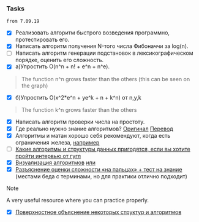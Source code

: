 ### Tasks

```
from 7.09.19
```
- [x] Реализовать алгоритм быстрого возведения программно, протестировать его.
- [x] Написать алгоритм получения N-того числа Фибоначчи за log(n).
- [ ] Написать алгоритм генерации подстановок в лексикографическом порядке, оценить его сложность.
- [x] а)Упростить O(n^n + n! + e^n + n^e). 
> The function n^n grows faster than the others (this can be seen on the graph)
- [x] б)Упростить O(x^2*e^n + ye^k + n + k^n) от n,y,k
> The function k^n grows faster than the others
- [x] Написать алгоритм проверки числа на простоту.
- [x] Где реально нужно знание алгоритмов? [Оригинал](http://cstheory.stackexchange.com/questions/19759/core-algorithms-deployed) [Перевод](https://habrahabr.ru/company/wunderfund/blog/277143/)
- [x] Алгоритмы и матан хорошо себя рекомендуют, когда есть ограничения железа, [например](https://habrahabr.ru/post/337036/)
- [ ] [Какие алгоритмы и структуры данных пригодятся, если вы хотите пройти интервью от гугл](https://github.com/jwasham/coding-interview-university)
- [x] [Визуализация алгоритмов](http://algo-visualizer.jasonpark.me/) [или](https://visualgo.net)
- [x] [Разъяснение оценки сложности «на пальцах» + тест на знание](https://ulearn.me/Course/complexity) (местами беда с терминами, но для практики отлично подходит)

> [!NOTE]
> A very useful resource where you can practice properly.

- [x] [Поверхностное объяснение некоторых структур и алгоритмов](https://github.com/trekhleb/javascript-algorithms)
